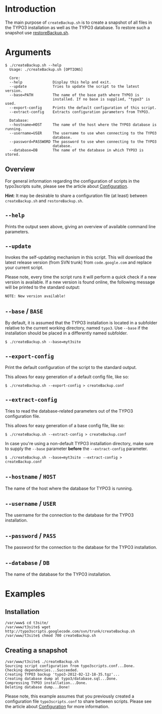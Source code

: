 # Introduction #

The main purpose of `createBackup.sh` is to create a snapshot of all files in the TYPO3 installation as well as the TYPO3 database. To restore such a snapshot use [restoreBackup.sh](RestoreBackupSh.md).

# Arguments #
```
$ ./createBackup.sh --help
  Usage: ./createBackup.sh [OPTIONS]

  Core:
  --help              Display this help and exit.
  --update            Tries to update the script to the latest version.
  --base=PATH         The name of the base path where TYPO3 is
                      installed. If no base is supplied, "typo3" is 
used.
  --export-config     Prints the default configuration of this script.
  --extract-config    Extracts configuration parameters from TYPO3.

  Database:
  --hostname=HOST     The name of the host where the TYPO3 database is running.
  --username=USER     The username to use when connecting to the TYPO3
                      database.
  --password=PASSWORD The password to use when connecting to the TYPO3
                      database.
  --database=DB       The name of the database in which TYPO3 is stored.
```

## Overview ##

For general information regarding the configuration of scripts in the typo3scripts suite, please see the article about [Configuration](Configuration.md).

**Hint**: It may be desirable to share a configuration file (at least) between `createBackup.sh` and `restoreBackup.sh`.

## `--help` ##
Prints the output seen above, giving an overview of available command line parameters.

## `--update` ##
Invokes the self-updating mechanism in this script. This will download the latest release version (from SVN trunk) from `code.google.com` and replace your current script.

Please note, every time the script runs it will perform a quick check if a new version is available. If a new version is found online, the following message will be printed to the standard output:
```
NOTE: New version available!
```

## `--base` / `BASE` ##
By default, it is assumed that the TYPO3 installation is located in a subfolder relative to the current working directory, named `typo3`. Use `--base` if the installation should be placed in a differently named subfolder.
```
$ ./createBackup.sh --base=myt3site
```

## `--export-config` ##
Print the default configuration of the script to the standard output.

This allows for easy generation of a default config file, like so:
```
$ ./createBackup.sh --export-config > createBackup.conf
```

## `--extract-config` ##
Tries to read the database-related parameters out of the TYPO3 configuration file.

This allows for easy generation of a base config file, like so:
```
$ ./createBackup.sh --extract-config > createBackup.conf
```

In case you're using a non-default TYPO3 installation directory, make sure to supply the `--base` parameter **before** the `--extract-config` parameter.
```
$ ./createBackup.sh --base=myt3site --extract-config > createBackup.conf
```

## `--hostname` / `HOST` ##
The name of the host where the database for TYPO3 is running.

## `--username` / `USER` ##
The username for the connection to the database for the TYPO3 installation.

## `--password` / `PASS` ##
The password for the connection to the database for the TYPO3 installation.

## `--database` / `DB` ##
The name of the database for the TYPO3 installation.

# Examples #

## Installation ##
```
/var/www$ cd t3site/
/var/www/t3site$ wget http://typo3scripts.googlecode.com/svn/trunk/createBackup.sh
/var/www/t3site$ chmod 700 createBackup.sh
```

## Creating a snapshot ##
```
/var/www/t3site$ ./createBackup.sh
Sourcing script configuration from typo3scripts.conf...Done.
Checking dependencies...Succeeded.
Creating TYPO3 backup 'typo3-2012-02-12-18-35.tgz'...
Creating database dump at typo3/database.sql...Done.
Compressing TYPO3 installation...Done.
Deleting database dump...Done!
```
Please note, this example assumes that you previously created a configuration file `typo3scripts.conf` to share between scripts. Please see the article about [Configuration](Configuration.md) for more information.